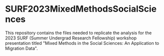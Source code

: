 # SURF2023MixedMethodsSocialSciences
This repository contains the files needed to replicate the analysis for the 2023 SURF (Summer Undergrad Research Fellowship) workshop presentation titled "Mixed Methods in the Social Sciences: An Application to Migration Data".
